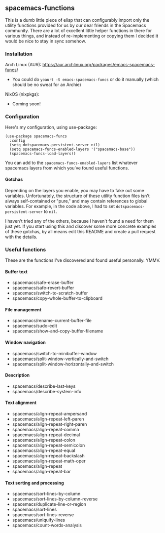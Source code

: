 ## spacemacs-functions

This is a dumb little piece of elisp that can configurably import only the utility functions provided for us by our dear friends in the Spacemacs community. There are a lot of excellent little helper functions in there for various things, and instead of re-implementing or copying them I decided it would be nice to stay in sync somehow.


### Installation

Arch Linux (AUR): https://aur.archlinux.org/packages/emacs-spacemacs-funcs/
  * You could do `yoaurt -S emacs-spacemacs-funcs` or do it manually (which should be no sweat for an Archie)


NixOS (nixpkgs):
  * Coming soon!


### Configuration

Here's my configuration, using use-package:

```
(use-package spacemacs-funcs
  :config
  (setq dotspacemacs-persistent-server nil)
  (setq spacemacs-funcs-enabled-layers '("spacemacs-base"))
  (spacemacs-funcs-load-layers))
```

You can add to the `spacemacs-funcs-enabled-layers` list whatever spacemacs layers from which you've found useful functions.


#### Gotchas

Depending on the layers you enable, you may have to fake out some variables. Unfortunately, the structure of these utility function files isn't always self-contained or "pure," and may contain references to global variables. For example, in the code above, I had to set `dotspacemacs-persistent-server` to `nil`.

I haven't tried any of the others, because I haven't found a need for them just yet. If you start using this and discover some more concrete examples of these gotchas, by all means edit this README and create a pull request with the details.


### Useful functions

These are the functions I've discovered and found useful personally. YMMV.

#### Buffer text
  - spacemacs/safe-erase-buffer
  - spacemacs/safe-revert-buffer
  - spacemacs/switch-to-scratch-buffer
  - spacemacs/copy-whole-buffer-to-clipboard

#### File management
  - spacemacs/rename-current-buffer-file
  - spacemacs/sudo-edit
  - spacemacs/show-and-copy-buffer-filename

#### Window navigation
  - spacemacs/switch-to-minibuffer-window
  - spacemacs/split-window-vertically-and-switch
  - spacemacs/split-window-horizontally-and-switch

#### Description
  - spacemacs/describe-last-keys
  - spacemacs/describe-system-info

#### Text alignment
  - spacemacs/align-repeat-ampersand
  - spacemacs/align-repeat-left-paren
  - spacemacs/align-repeat-right-paren
  - spacemacs/align-repeat-comma
  - spacemacs/align-repeat-decimal
  - spacemacs/align-repeat-colon
  - spacemacs/align-repeat-semicolon
  - spacemacs/align-repeat-equal
  - spacemacs/align-repeat-backslash
  - spacemacs/align-repeat-math-oper
  - spacemacs/align-repeat
  - spacemacs/align-repeat-bar

#### Text sorting and processing
  - spacemacs/sort-lines-by-column
  - spacemacs/sort-lines-by-column-reverse
  - spacemacs/duplicate-line-or-region
  - spacemacs/sort-lines
  - spacemacs/sort-lines-reverse
  - spacemacs/uniquify-lines
  - spacemacs/count-words-analysis
